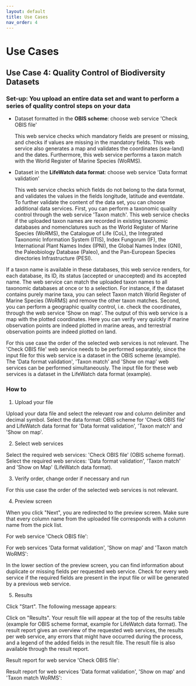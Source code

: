 ```yaml
---
layout: default
title: Use Cases
nav_order: 4
---
```


# Use Cases

## Use Case 4: Quality Control of Biodiversity Datasets 

### Set-up: You upload an entire data set and want to perform a series of quality control steps on your data

- Dataset formatted in the **OBIS scheme**: choose web service 'Check OBIS file'

  This web service checks which mandatory fields are present or missing, and checks if values are missing in the mandatory fields. This web service also generates a map and validates the coordinates (sea-land) and the dates. Furthermore, this web service performs a taxon match with the World Register of Marine Species (WoRMS).

- Dataset in the **LifeWatch data format**: choose web service 'Data format validation'

  This web service checks which fields do not belong to the data format, and validates the values in the fields longitude, latitude and eventdate. To further validate the content of the data set, you can choose additional data services. First, you can perform a taxonomic quality control through the web service 'Taxon match'. This web service checks if the uploaded taxon names are recorded in existing taxonomic databases and nomenclatures such as the World Register of Marine Species (WoRMS), the Catalogue of Life (CoL), the Integrated Taxonomic Information System (ITIS), Index Fungorum (IF), the International Plant Names Index (IPNI), the Global Names Index (GNI), the Paleobiology Database (Paleo), and the Pan-European Species directories Infrastructure (PESI).
  
If a taxon name is available in these databases, this web service renders, for each database, its ID, its status (accepted or unaccepted) and its accepted name. The web service can match the uploaded taxon names to all taxonomic databases at once or to a selection. For instance, if the dataset contains purely marine taxa, you can select Taxon match World Register of Marine Species (WoRMS) and remove the other taxon matches. Second, you can perform a geographic quality control, i.e. check the coordinates, through the web service 'Show on map'. The output of this web service is a map with the plotted coordinates. Here you can verify very quickly if marine observation points are indeed plotted in marine areas, and terrestrial observation points are indeed plotted on land.

For this use case the order of the selected web services is not relevant. The 'Check OBIS file' web service needs to be performed separately, since the input file for this web service is a dataset in the OBIS scheme (example). The 'Data format validation', 'Taxon match' and 'Show on map' web services can be performed simultaneously. The input file for these web services is a dataset in the LifeWatch data format (example).

### How to

1. Upload  your file

Upload your data file and select the relevant row and column delimiter and decimal symbol. Select the data format: OBIS scheme for 'Check OBIS file' and LifeWatch data format for 'Data format validation', 'Taxon match' and 'Show on map'.

2. Select web services

Select the required web services: 'Check OBIS file' (OBIS scheme format).
Select the required web services: 'Data format validation', 'Taxon match' and 'Show on Map' (LifeWatch data format).

3. Verify order, change order if necessary and run

For this use case the order of the selected web services is not relevant.

4. Preview screen

When you click "Next", you are redirected to the preview screen. Make sure that every column name from the uploaded file corresponds with a column name from the pick list.

For web service 'Check OBIS file':

For web services 'Data format validation', 'Show on map' and 'Taxon match WoRMS':

In the lower section of the preview screen, you can find information about duplicate or missing fields per requested web service. Check for every web service if the required fields are present in the input file or will be generated by a previous web service.

5. Results

Click "Start". The following message appears:

Click on "Results". Your result file will appear at the top of the results table (example for OBIS scheme format, example for LifeWatch data format). The result report gives an overview of the requested web services, the results per web service, any errors that might have occurred during the process, and a legend of the added fields in the result file. The result file is also available through the result report.

Result report for web service 'Check OBIS file':

Result report for web services 'Data format validation', 'Show on map' and 'Taxon match WoRMS':


